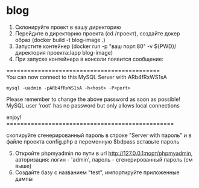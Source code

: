 # blog
1. Склонируйте проект в вашу директорию
2. Перейдите в директорию проекта (cd /проект), создайте докер образ (docker build -t blog-image .)
3. Запустите контейнер (docker run -p "ваш порт:80" -v ${PWD}/директория проекта:/app blog-image)
4. При запуске контейнера в консоли появится сообщение:

<p>============================================ <br>
You can now connect to this MySQL Server with ARb4fRxWS1sA

    mysql -uadmin -pARb4fRxWS1sA -h<host> -P<port>

Please remember to change the above password as soon as possible!
MySQL user 'root' has no password but only allows local connections

enjoy!<br>
================================================</p>
скопируйте сгенерированный пароль в строке "Server with пароль" и в файле проекта config.php в переменную $bdpass вставьте пароль

5. Откройте phpmyadmin по пути в url http://127.0.0.1:порт/phpmyadmin,
      авторизация: логин - 'admin', пароль - сгенерированный пароль (см выше)
7. Создайте базу с названием "test", импортируйте приложенные дампы
